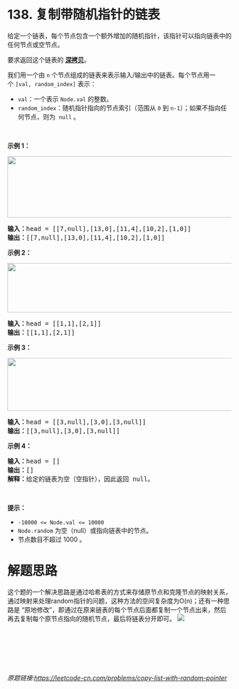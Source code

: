 # 138. 复制带随机指针的链表


<div class="content__1Y2H"><div class="notranslate"><p>给定一个链表，每个节点包含一个额外增加的随机指针，该指针可以指向链表中的任何节点或空节点。</p>

<p>要求返回这个链表的&nbsp;<strong><a href="https://baike.baidu.com/item/深拷贝/22785317?fr=aladdin">深拷贝</a></strong>。&nbsp;</p>

<p>我们用一个由&nbsp;<code>n</code>&nbsp;个节点组成的链表来表示输入/输出中的链表。每个节点用一个&nbsp;<code>[val, random_index]</code>&nbsp;表示：</p>

<ul>
	<li><code>val</code>：一个表示&nbsp;<code>Node.val</code>&nbsp;的整数。</li>
	<li><code>random_index</code>：随机指针指向的节点索引（范围从&nbsp;<code>0</code>&nbsp;到&nbsp;<code>n-1</code>）；如果不指向任何节点，则为&nbsp;&nbsp;<code>null</code>&nbsp;。</li>
</ul>

<p>&nbsp;</p>

<p><strong>示例 1：</strong></p>

<p><img style="height: 138px; width: 680px;" src="https://assets.leetcode-cn.com/aliyun-lc-upload/uploads/2020/01/09/e1.png" alt=""></p>

<pre><strong>输入：</strong>head = [[7,null],[13,0],[11,4],[10,2],[1,0]]
<strong>输出：</strong>[[7,null],[13,0],[11,4],[10,2],[1,0]]
</pre>

<p><strong>示例 2：</strong></p>

<p><img style="height: 111px; width: 680px;" src="https://assets.leetcode-cn.com/aliyun-lc-upload/uploads/2020/01/09/e2.png" alt=""></p>

<pre><strong>输入：</strong>head = [[1,1],[2,1]]
<strong>输出：</strong>[[1,1],[2,1]]
</pre>

<p><strong>示例 3：</strong></p>

<p><strong><img style="height: 119px; width: 680px;" src="https://assets.leetcode-cn.com/aliyun-lc-upload/uploads/2020/01/09/e3.png" alt=""></strong></p>

<pre><strong>输入：</strong>head = [[3,null],[3,0],[3,null]]
<strong>输出：</strong>[[3,null],[3,0],[3,null]]
</pre>

<p><strong>示例 4：</strong></p>

<pre><strong>输入：</strong>head = []
<strong>输出：</strong>[]
<strong>解释：</strong>给定的链表为空（空指针），因此返回 null。
</pre>

<p>&nbsp;</p>

<p><strong>提示：</strong></p>

<ul>
	<li><code>-10000 &lt;= Node.val &lt;= 10000</code></li>
	<li><code>Node.random</code>&nbsp;为空（null）或指向链表中的节点。</li>
	<li>节点数目不超过 1000 。</li>
</ul>
</div></div>

# 解题思路
这个题的一个解决思路是通过哈希表的方式来存储原节点和克隆节点的映射关系，通过映射来处理random指针的问题，这种方法的空间复杂度为O(n)；还有一种思路是
“原地修改”，即通过在原来链表的每个节点后面都复制一个节点出来，然后再去复制每个原节点指向的随机节点，最后将链表分开即可。
<img src="https://pic.leetcode-cn.com/a28323ef84883ec02e7d99fd13b444dede9355389c7567e43e7ee1c85262a2d3-image.png" />


<br/>
<br/>
<br/>
<br/>
<br/>

*原题链接:https://leetcode-cn.com/problems/copy-list-with-random-pointer*

